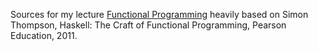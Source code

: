 Sources for my lecture
[Functional Programming](http://fi.cs.hm.edu/fi/rest/public/modul/title/funktionaleprogrammierung) heavily based on Simon Thompson, Haskell: The Craft of Functional Programming, Pearson Education, 2011.
